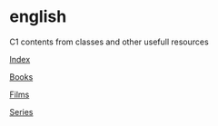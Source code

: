 # english
C1 contents from classes and other usefull resources

[Index](README.md)

[Books](books.md)

[Films](films.md)

[Series](series.md)

